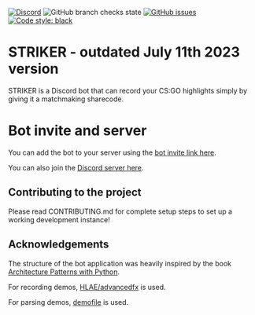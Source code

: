 [![Discord](https://img.shields.io/discord/810349670605652019)](https://discord.gg/dZ8UTm8FZx)
![GitHub branch checks state](https://img.shields.io/github/checks-status/Run1e/STRIKER/master)
[![GitHub issues](https://img.shields.io/github/issues/Run1e/STRIKER)](https://github.com/Run1e/STRIKER/issues)
[![Code style: black](https://img.shields.io/badge/code%20style-black-000000.svg)](https://github.com/psf/black)

# STRIKER - outdated July 11th 2023 version

STRIKER is a Discord bot that can record your CS:GO highlights simply by giving it a matchmaking sharecode.

# Bot invite and server

You can add the bot to your server using the [bot invite link here](https://discord.com/api/oauth2/authorize?client_id=817774029465190461&permissions=274878286912&scope=applications.commands%20bot).

You can also join the [Discord server here](https://discord.gg/G7cMssWnR2).

## Contributing to the project

Please read CONTRIBUTING.md for complete setup steps to set up a working development instance!

## Acknowledgements

The structure of the bot application was heavily inspired by the book [Architecture Patterns with Python](https://www.cosmicpython.com/).

For recording demos, [HLAE/advancedfx](https://github.com/advancedfx/advancedfx) is used.

For parsing demos, [demofile](https://github.com/saul/demofile) is used.
